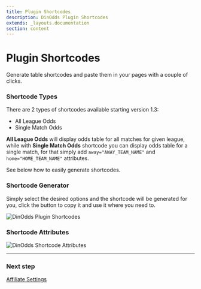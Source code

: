 ```yaml
---
title: Plugin Shortcodes
description: DinOdds Plugin Shortcodes
extends: _layouts.documentation
section: content
---
```


# Plugin Shortcodes

Generate table shortcodes and paste them in your pages with a couple of clicks.

### Shortcode Types

There are 2 types of shortcodes available starting version 1.3:

- All League Odds
- Single Match Odds

**All League Odds** will display odds table for all matches for given league, while with **Single Match Odds** shortcode you can display odds table for a single match, for that simply add `away="AWAY_TEAM_NAME"` and `home="HOME_TEAM_NAME"` attributes.

See below how to easily generate shortcodes.

### Shortcode Generator

Simply select the desired options and the shortcode will be generated for you, click the button to copy it and use it where you need to.

![DinOdds Plugin Shortcodes](https://media.dinomatic.com/images/docs/dinodds/plugin-shortcode.png)

### Shortcode Attributes

![DinOdds Shortcode Attributes](https://media.dinomatic.com/images/docs/dinodds/shortcode-attributes.png)

---

### Next step

[Affiliate Settings](/docs/dinodds/affiliate-settings/)
